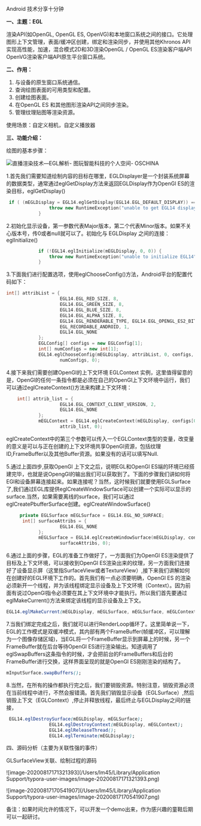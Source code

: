 Android 技术分享十分钟

**一、主题：EGL**

渲染API(如OpenGL, OpenGL ES, OpenVG)和本地窗口系统之间的接口。它处理图形上下文管理，表面/缓冲区创建，绑定和渲染同步，并使用其他Khronos API实现高性能，加速，混合模式2D和3D渲染OpenGL / OpenGL ES渲染客户端API OpenVG渲染客户端API原生平台窗口系统。

**二、作用：**

1. 与设备的原生窗口系统通信。
2. 查询绘图表面的可用类型和配置。
3. 创建绘图表面。
4. 在OpenGL ES 和其他图形渲染API之间同步渲染。
5. 管理纹理贴图等渲染资源。

使用场景：自定义相机，自定义播放器

**三、功能介绍：**

绘图的基本步骤：

![直播渲染技术—EGL解析- 图玩智能科技的个人空间- OSCHINA](https://oscimg.oschina.net/oscnet/up-93cf4ca49f349c2deed9e984e916e4342ff.png)

1.首先我们需要知道绘制内容的目标在哪里，EGLDisplayer是一个封装系统屏幕的数据类型，通常通过eglGetDisplay方法来返回EGLDisplay作为OpenGl ES的渲染目标，eglGetDisplay()

```cpp
 if ( (mEGLDisplay = EGL14.eglGetDisplay(EGL14.EGL_DEFAULT_DISPLAY)) == EGL14.EGL_NO_DISPLAY) {
                throw new RuntimeException("unable to get EGL14 display");
            }
```



2.初始化显示设备，第一参数代表Major版本，第二个代表Minor版本。如果不关心版本号，传0或者null就可以了。初始化与 EGLDisplay 之间的连接：eglInitialize()

```cpp
            if (!EGL14.eglInitialize(mEGLDisplay, 0, 0)) {
                throw new RuntimeException("unable to initialize EGL14");
            }
```



3.下面我们进行配置选项，使用eglChooseConfig()方法，Android平台的配置代码如下：

```cpp
int[] attribList = {
                    EGL14.EGL_RED_SIZE, 8,
                    EGL14.EGL_GREEN_SIZE, 8,
                    EGL14.EGL_BLUE_SIZE, 8,
                    EGL14.EGL_ALPHA_SIZE, 8,
                    EGL14.EGL_RENDERABLE_TYPE, EGL14.EGL_OPENGL_ES2_BIT,
                    EGL_RECORDABLE_ANDROID, 1,
                    EGL14.EGL_NONE
            };
            EGLConfig[] configs = new EGLConfig[1];
            int[] numConfigs = new int[1];
            EGL14.eglChooseConfig(mEGLDisplay, attribList, 0, configs, 0, configs.length,
                    numConfigs, 0);
```



4.接下来我们需要创建OpenGl的上下文环境 EGLContext 实例，这里值得留意的是，OpenGl的任何一条指令都是必须在自己的OpenGl上下文环境中运行，我们可以通过eglCreateContext()方法来构建上下文环境：

```cpp
    int[] attrib_list = {
                    EGL14.EGL_CONTEXT_CLIENT_VERSION, 2,
                    EGL14.EGL_NONE
            };
            mEGLContext = EGL14.eglCreateContext(mEGLDisplay, configs[0], EGL14.EGL_NO_CONTEXT,
                    attrib_list, 0);
```

eglCreateContext中的第三个参数可以传入一个EGLContext类型的变量，改变量的意义是可以与正在创建的上下文环境共享OpenGl资源，包括纹理ID,FrameBuffer以及其他Buffer资源。如果没有的话可以填写Null.



5.通过上面四步,获取OpenGl 上下文之后，说明EGL和OpenGl ES端的环境已经搭建完毕，也就是说OpengGl的输出我们可以获取到了。下面的步骤我们讲如何将EGl和设备屏幕连接起来。如果连接呢？当然，这时候我们就要使用EGLSurface了,我们通过EGL库提供eglCreateWindowSurface可以创建一个实际可以显示的surface.当然，如果需要离线的surface，我们可以通过eglCreatePbufferSurface创建。eglCreateWindowSurface()

```cpp
     private EGLSurface mEGLSurface = EGL14.EGL_NO_SURFACE;
      int[] surfaceAttribs = {
                    EGL14.EGL_NONE
            };
            mEGLSurface = EGL14.eglCreateWindowSurface(mEGLDisplay, configs[0], mSurface,
                    surfaceAttribs, 0);
```



6.通过上面的步骤，EGL的准备工作做好了，一方面我们为OpenGl ES渲染提供了目标及上下文环境，可以接收到OpenGl ES渲染出来的纹理，另一方面我们连接好了设备显示屏（这里指SurfaceView或者TextureView）,接下来我们讲解如何在创建好的EGL环境下工作的。首先我们有一点必须要明确，OpenGl ES 的渲染必须新开一个线程，并为该线程绑定显示设备及上下文环境（Context）。因为前面有说过OpenGl指令必须要在其上下文环境中才能执行。所以我们首先要通过 eglMakeCurrent()方法来绑定该线程的显示设备及上下文。

```css
EGL14.eglMakeCurrent(mEGLDisplay, mEGLSurface, mEGLSurface, mEGLContext);
```



7.当我们绑定完成之后，我们就可以进行RenderLoop循环了。这里简单说一下，EGL的工作模式是双缓冲模式，其内部有两个FrameBuffer(帧缓冲区，可以理解为一个图像存储区域)，当EGL将一个FrameBuffer显示到屏幕上的时候，另一个FrameBuffer就在后台等待OpenGl ES进行渲染输出。知道调用了eglSwapBuffers这条指令的时候，才会把前台的FrameBuffers和后台的FrameBuffer进行交换，这样界面呈现的就是OpenGl ES刚刚渲染的结构了。

```css
mInputSurface.swapBuffers();
```



8.当然，在所有的操作都执行完之后，我们要销毁资源。特别注意，销毁资源必须在当前线程中进行，不然会报错滴。首先我们销毁显示设备（EGLSurface）,然后销毁上下文（EGLContext）,停止并释放线程，最后终止与EGLDisplay之间的链接，

```css
 EGL14.eglDestroySurface(mEGLDisplay, mEGLSurface);
                EGL14.eglDestroyContext(mEGLDisplay, mEGLContext);
                EGL14.eglReleaseThread();
                EGL14.eglTerminate(mEGLDisplay);
```



四、源码分析（主要为关联性强的事件）

GLSurfaceView关联、绘制过程的源码

![image-20200817171321393](/Users/lm45/Library/Application Support/typora-user-images/image-20200817171321393.png)

![image-20200817170541907](/Users/lm45/Library/Application Support/typora-user-images/image-20200817170541907.png)

备注：如果时间允许的情况下，可以开发一个demo出来，作为感兴趣的童鞋后期可以一起研讨。

